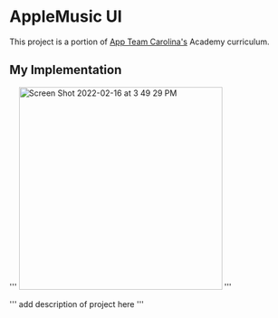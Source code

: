 # AppleMusic UI

This project is a portion of <a href="https://appteamcarolina.com">App Team Carolina's</a> Academy curriculum.

## My Implementation
''' 
<img width="359" alt="Screen Shot 2022-02-16 at 3 49 29 PM" src="https://user-images.githubusercontent.com/69765035/161447098-74f2bc82-cef5-4d9d-bfeb-88f40e6c0e30.png">
'''

'''
add description of project here
'''
